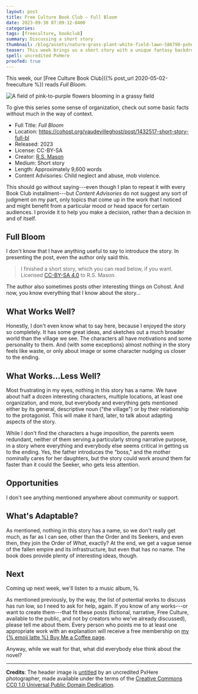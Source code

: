 ```yaml
---
layout: post
title: Free Culture Book Club — Full Bloom
date: 2023-09-30 07:09:12-0400
categories:
tags: [freeculture, bookclub]
summary: Discussing a short story
thumbnail: /blog/assets/nature-grass-plant-white-field-lawn-586790-pxhere.com.png
teaser: This week brings us a short story with a unique fantasy backdrop.
spell: uncredited PxHere
proofed: true
---
```


This week, our [Free Culture Book Club]({% post_url 2020-05-02-freeculture %}) reads *Full Bloom*.

![A field of pink-to-purple flowers blooming in a grassy field](/blog/assets/nature-grass-plant-white-field-lawn-586790-pxhere.com.png "Pardon the shallow reading...")

To give this series some sense of organization, check out some basic facts without much in the way of context.

 * Full Title:  *Full Bloom*
 * Location:  <https://cohost.org/vaudevilleghost/post/1432517-short-story-full-bl>
 * Released:  2023
 * License:  CC-BY-SA
 * Creator:  [R.S. Mason](https://cohost.org/vaudevilleghost)
 * Medium:  Short story
 * Length:  Approximately 9,600 words
 * Content Advisories:  Child neglect and abuse, mob violence.

This should go without saying---even though I plan to repeat it with every Book Club installment---but *Content Advisories* do not suggest any sort of judgment on my part, only topics that come up in the work that I noticed and might benefit from a particular mood or head space for certain audiences.  I provide it to help you make a decision, rather than a decision in and of itself.

## Full Bloom

I don't know that I have anything useful to say to introduce the story.  In presenting the post, even the author only said this.

 > I finished a short story, which you can read below, if you want. Licensed [CC-BY-SA 4.0](https://creativecommons.org/licenses/by-sa/4.0/) to R.S. Mason.

The author also sometimes posts other interesting things on Cohost.  And now, you know everything that I know about the story...

## What Works Well?

Honestly, I don't even know what to say here, because I enjoyed the story so completely.  It has some great ideas, and sketches out a much broader world than the village we see.  The characters all have motivations and some personality to them.  And (with some exceptions) almost nothing in the story feels like waste, or only about image or some character nudging us closer to the ending.

## What Works...Less Well?

Most frustrating in my eyes, nothing in this story has a name.  We have about half a dozen interesting characters, multiple locations, at least one organization, and more, but everybody and everything gets mentioned either by its general, descriptive noun ("the village") or by their relationship to the protagonist.  This will make it hard, later, to talk about adapting aspects of the story.

While I don't find the characters a huge imposition, the parents seem redundant, neither of them serving a particularly strong narrative purpose, in a story where everything and everybody else seems critical in getting us to the ending.  Yes, the father introduces the "boss," and the mother nominally cares for her daughters, but the story could work around them far faster than it could the Seeker, who gets less attention.

## Opportunities

I don't see anything mentioned anywhere about community or support.

## What's Adaptable?

As mentioned, nothing in this story has a name, so we don't really get much, as far as I can see, other than the Order and its Seekers, and even then, they join the Order of *What*, exactly?  At the end, we get a vague sense of the fallen empire and its infrastructure, but even that has no name.  The book does provide plenty of interesting ideas, though.

## Next

Coming up next week, we'll listen to a music album, **½**.

As mentioned previously, by the way, the list of potential works to discuss has run low, so I need to ask for help, again.  If you know of any works---or want to create them---that fit these posts (fictional, narrative, Free Culture, available to the public, and not by creators who we've already discussed), please tell me about them.  Every person who points me to at least one appropriate work with an explanation will receive a free membership on [my {% emoji latte %} Buy Me a Coffee page](https://buymeacoffee.com/jcolag).

Anyway, while we wait for that, what did everybody else think about the novel?

* * *

**Credits**:  The header image is [untitled](https://pxhere.com/en/photo/586790) by an uncredited PxHere photographer, made available under the terms of the [Creative Commons CC0 1.0 Universal Public Domain Dedication](https://creativecommons.org/publicdomain/zero/1.0/).
